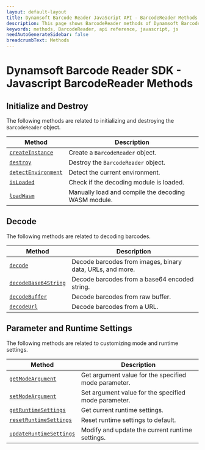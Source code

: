 ```yaml
---
layout: default-layout
title: Dynamsoft Barcode Reader JavaScript API - BarcodeReader Methods Index
description: This page shows BarcodeReader methods of Dynamsoft Barcode Reader JavaScript SDK.
keywords: methods, BarcodeReader, api reference, javascript, js
needAutoGenerateSidebar: false
breadcrumbText: Methods
---
```



# Dynamsoft Barcode Reader SDK - Javascript BarcodeReader Methods

## Initialize and Destroy

The following methods are related to initializing and destroying the `BarcodeReader` object.

| Method               | Description |
|----------------------|-------------|
| [`createInstance`](initialize-and-destroy.md#createinstance) | Create a  `BarcodeReader` object. |
| [`destroy`](initialize-and-destroy.md#destroy) | Destroy the `BarcodeReader` object. |
| [`detectEnvironment`](initialize-and-destroy.md#detectenvironment) | Detect the current environment. |
| [`isLoaded`](initialize-and-destroy.md#isloaded) | Check if the decoding module is loaded. |
| [`loadWasm`](initialize-and-destroy.md#loadwasm) | Manually load and compile the decoding WASM module. |

## Decode

The following methods are related to decoding barcodes.

| Method               | Description |
|----------------------|-------------|
| [`decode`](decode.md#decode) | Decode barcodes from images, binary data, URLs, and more. |
| [`decodeBase64String`](decode.md#decodebase64string) | Decode barcodes from a base64 encoded string. |
| [`decodeBuffer`](decode.md#decodebuffer) | Decode barcodes from raw buffer. |
| [`decodeUrl`](decode.md#decodeurl) | Decode barcodes from a URL. |

## Parameter and Runtime Settings

The following methods are related to customizing mode and runtime settings.

| Method               | Description |
|----------------------|-------------|
| [`getModeArgument`](parameter-and-runtime-settings.md#getmodeargument) | Get argument value for the specified mode parameter. |
| [`setModeArgument`](parameter-and-runtime-settings.md#setmodeargument) | Set argument value for the specified mode parameter. |
| [`getRuntimeSettings`](parameter-and-runtime-settings.md#getruntimesettings) | Get current runtime settings. |
| [`resetRuntimeSettings`](parameter-and-runtime-settings.md#resetruntimesettings) | Reset runtime settings to default. |
| [`updateRuntimeSettings`](parameter-and-runtime-settings.md#updateruntimesettings) | Modify and update the current runtime settings. |
